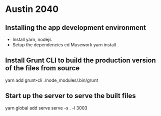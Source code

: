 # Austin 2040

## Installing the app development environment

- Install yarn, nodejs
- Setup the dependencies
  cd Musework
  yarn install

## Install Grunt CLI to build the production version of the files from source

yarn add grunt-cli
./node_modules/.bin/grunt

## Start up the server to serve the built files

yarn global add serve
serve -s . -l 3003
